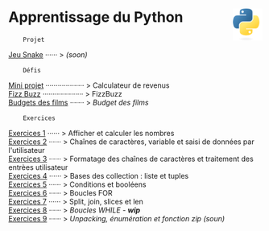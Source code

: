 # Apprentissage du Python <img align="right" src="src/images/Python-logo-notext.svg" alt="Python" title="Phthon" widht="auto" height="64px">

```
    Projet
```
[Jeu Snake]() ······ > *(soon)*  
```
    Défis
```
[Mini projet](miniProjet "Calculateur simple de revenus") ··················· > Calculateur de revenus  
[Fizz Buzz](FizzBuzz "FizzBuzz") ···················· > FizzBuzz   
[Budgets des films](filmBudgets "Troisième defi : Budget des films") ······· > *Budget des films*    
```
    Exercices
```
[Exercices 1](exercises/practice1) ······ > Afficher et calculer les nombres  
[Exercices 2](exercises/practice2) ······ > Chaînes de caractères, variable et saisi de données par l'utilisateur  
[Exercices 3](exercises/practice3) ······ > Formatage des chaînes de caractères et traitement des entrèes utilisateur  
[Exercices 4](exercises/practice4) ······ > Bases des collection : liste et tuples  
[Exercices 5](exercises/practice5) ······ > Conditions et booléens  
[Exercices 6](exercises/practice6) ······ > Boucles FOR  
[Exercices 7](exercises/practice7) ······ > Split, join, slices et len  
[Exercices 8](exercises/practice8) ······ > *Boucles WHILE* - ***wip***  
[Exercices 9](exercises/practice9) ······ > *Unpacking, énumération et fonction zip* *(soun)*  
